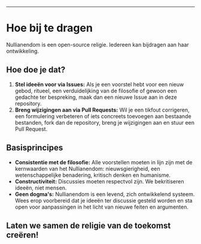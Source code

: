 -----
# Hoe bij te dragen

Nullianendom is een open-source religie. Iedereen kan bijdragen aan haar ontwikkeling.

## Hoe doe je dat?

1. **Stel ideeën voor via Issues:** Als je een voorstel hebt voor een nieuw gebod, ritueel, een verduidelijking van de filosofie of gewoon een gedachte ter bespreking, maak dan een nieuwe Issue aan in deze repository.
2. **Breng wijzigingen aan via Pull Requests:** Wil je een tikfout corrigeren, een formulering verbeteren of iets concreets toevoegen aan bestaande bestanden, fork dan de repository, breng je wijzigingen aan en stuur een Pull Request.

## Basisprincipes

- **Consistentie met de filosofie:** Alle voorstellen moeten in lijn zijn met de kernwaarden van het Nullianendom: nieuwsgierigheid, een wetenschappelijke benadering, kritisch denken en humanisme.
- **Constructiviteit:** Discussies moeten respectvol zijn. We bekritiseren ideeën, niet mensen.
- **Geen dogma's:** Nullianendom is een levend, zich ontwikkelend systeem. Wees erop voorbereid dat je ideeën ter discussie gesteld worden en sta open voor aanpassingen in het licht van nieuwe feiten en argumenten.

Laten we samen de religie van de toekomst creëren! 
-----